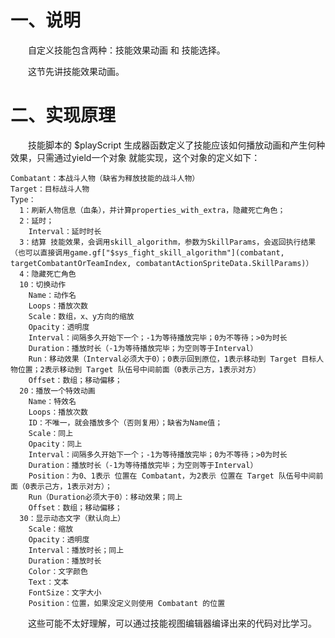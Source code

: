 # 一、说明

&emsp;&emsp;自定义技能包含两种：技能效果动画 和 技能选择。

&emsp;&emsp;这节先讲技能效果动画。

# 二、实现原理

&emsp;&emsp;技能脚本的 \$playScript 生成器函数定义了技能应该如何播放动画和产生何种效果，只需通过yield一个对象 就能实现，这个对象的定义如下：

```
Combatant：本战斗人物（缺省为释放技能的战斗人物）
Target：目标战斗人物
Type：
  1：刷新人物信息（血条），并计算properties_with_extra，隐藏死亡角色；
  2：延时；
    Interval：延时时长
  3：结算 技能效果，会调用skill_algorithm，参数为SkillParams，会返回执行结果（也可以直接调用game.gf["$sys_fight_skill_algorithm"](combatant, targetCombatantOrTeamIndex, combatantActionSpriteData.SkillParams)）
  4：隐藏死亡角色
  10：切换动作
    Name：动作名
    Loops：播放次数
    Scale：数组，x、y方向的缩放
    Opacity：透明度
    Interval：间隔多久开始下一个；-1为等待播放完毕；0为不等待；>0为时长
    Duration：播放时长（-1为等待播放完毕；为空则等于Interval）
    Run：移动效果（Interval必须大于0）；0表示回到原位，1表示移动到 Target 目标人物位置；2表示移动到 Target 队伍号中间前面（0表示己方，1表示对方）
    Offset：数组；移动偏移；
  20：播放一个特效动画
    Name：特效名
    Loops：播放次数
    ID：不唯一，就会播放多个（否则复用）；缺省为Name值；
    Scale：同上
    Opacity：同上
    Interval：间隔多久开始下一个；-1为等待播放完毕；0为不等待；>0为时长
    Duration：播放时长（-1为等待播放完毕；为空则等于Interval）
    Position：为0、1表示 位置在 Combatant，为2表示 位置在 Target 队伍号中间前面（0表示己方，1表示对方）；
    Run（Duration必须大于0）：移动效果；同上
    Offset：数组；移动偏移；
  30：显示动态文字（默认向上）
    Scale：缩放
    Opacity：透明度
    Interval：播放时长；同上
    Duration：播放时长
    Color：文字颜色
    Text：文本
    FontSize：文字大小
    Position：位置，如果没定义则使用 Combatant 的位置
```

&emsp;&emsp;这些可能不太好理解，可以通过技能视图编辑器编译出来的代码对比学习。

